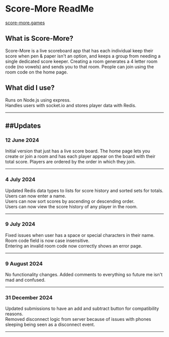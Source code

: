 # Score-More ReadMe

[score-more.games](https://scoremore.games)

## What is Score-More?
Score-More is a live scoreboard app that has each individual keep their score when pen & paper isn't an option, and keeps a group from needing a single dedicated score keeper.
Creating a room generates a 4 letter room code (no vowels) and sends you to that room. People can join using the room code on the home page.


## What did I use?
Runs on Node.js using express.\
Handles users with socket.io and stores player data with Redis.

---
##Updates
---

### 12 June 2024
Initial version that just has a live score board. The home page lets you create or join a room and has each player appear on the board with their total score. Players are ordered by the order in which they join.

---

### 4 July 2024
Updated Redis data types to lists for score history and sorted sets for totals.\
Users can now enter a name.\
Users can now sort scores by ascending or descending order.\
Users can now view the score history of any player in the room.

---

### 9 July 2024
Fixed issues when user has a space or special characters in their name.\
Room code field is now case insensitive.\
Entering an invalid room code now correctly shows an error page.

---

### 9 August 2024
No functionality changes. Added comments to everything so future me isn't mad and confused.

---

### 31 December 2024

Updated submissions to have an add and subtract button for compatibility reasons.\
Removed disconnect logic from server because of issues with phones sleeping being seen as a disconnect event.

---
